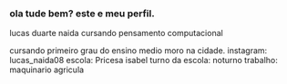 ### ola tude bem? este e meu perfil.

lucas duarte naida cursando pensamento computacional

cursando primeiro grau do ensino medio
moro na cidade.
instagram: lucas_naida08
escola: Pricesa isabel
turno da escola: noturno
trabalho: maquinario agricula 

